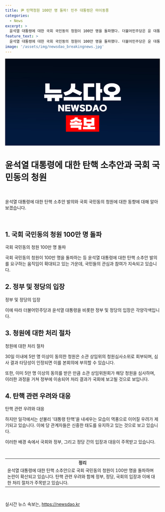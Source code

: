 ```yaml
---
title: 尹 탄핵청원 100만 명 돌파! 민주 대통령은 마이동풍
categories:
  - News
excerpt: >
  윤석열 대통령에 대한 국회 국민동의 청원이 100만 명을 돌파했다. 더불어민주당은 윤 대통령과 정부를 비판하며 대통령의 탄핵을 요구한다. 청원은 30일 이내에 5만 명 이상 동의시 소관 상임위로 회부되고, 본회의 승인시 정부에 이송된다. 그러나 민주당의 일각은 탄핵 요구가 역풍을 일으킬 우려가 있다고 우려했다. 이에 대해 더불어민주당은 신중한 태도를 유지하고 있다.
feature_text: >
  윤석열 대통령에 대한 국회 국민동의 청원이 100만 명을 돌파했다. 더불어민주당은 윤 대통령과 정부를 비판하며 대통령의 탄핵을 요구한다. 청원은 30일 이내에 5만 명 이상 동의시 소관 상임위로 회부되고, 본회의 승인시 정부에 이송된다. 그러나 민주당의 일각은 탄핵 요구가 역풍을 일으킬 우려가 있다고 우려했다. 이에 대해 더불어민주당은 신중한 태도를 유지하고 있다.
image: '/assets/img/newsdao_breakingnews.jpg'
---
```


<p><img src="/assets/img/newsdao_breakingnews.jpg" alt="implanttips 속보" /></p>

<h1 data-ke-size="size26">윤석열 대통령에 대한 탄핵 소추안과 국회 국민동의 청원</h1>

<p data-ke-size="size16">&nbsp;</p>

<p>윤석열 대통령에 대한 탄핵 소추안 발의와 국회 국민동의 청원에 대한 동향에 대해 알아보겠습니다.</p>

<p data-ke-size="size16">&nbsp;</p>

<h2 data-ke-size="size26">1. 국회 국민동의 청원 100만 명 돌파</h2>

<p data-ke-size="size16">국회 국민동의 청원 100만 명 돌파</p>

<p>국회 국민동의 청원이 100만 명을 돌파하는 등 윤석열 대통령에 대한 탄핵 소추안 발의를 요구하는 움직임이 확대되고 있는 가운데, 국민들의 관심과 참여가 지속되고 있습니다.</p>

<h2 data-ke-size="size26">2. 정부 및 정당의 입장</h2>

<p data-ke-size="size16">정부 및 정당의 입장</p>

<p>이에 따라 더불어민주당과 윤석열 대통령을 비롯한 정부 및 정당의 입장은 각양각색입니다.</p>

<h2 data-ke-size="size26">3. 청원에 대한 처리 절차</h2>

<p data-ke-size="size16">청원에 대한 처리 절차</p>

<p>30일 이내에 5만 명 이상이 동의한 청원은 소관 상임위의 청원심사소위로 회부되며, 심사 결과 타당성이 인정되면 이를 본회의에 부의할 수 있습니다. </p>

<p>또한, 이미 5만 명 이상의 동의를 받은 만큼 소관 상임위원회가 해당 청원을 심사하며, 이러한 과정을 거쳐 정부에 이송되어 처리 결과가 국회에 보고될 것으로 보입니다.</p>

<h2 data-ke-size="size26">4. 탄핵 관련 우려와 대응</h2>

<p data-ke-size="size16">탄핵 관련 우려와 대응</p>

<p>하지만 일각에서는 섣불리 '대통령 탄핵'을 내세우는 모습이 역풍으로 이어질 우려가 제기되고 있습니다. 이에 당 관계자들은 신중한 태도를 유지하고 있는 것으로 보고 있습니다.</p>

<p>이러한 배경 속에서 국회와 정부, 그리고 정당 간의 입장과 대응이 주목받고 있습니다.</p>

<p data-ke-size="size16">&nbsp;</p>

<table>
    <tbody>
        <tr>
            <td style="text-align: center; height: 17px;"><b>정리</b></td>
        </tr>
        <tr>
            <td>윤석열 대통령에 대한 탄핵 소추안으로 국회 국민동의 청원이 100만 명을 돌파하며 논란이 확산되고 있습니다. 탄핵 관련 우려와 함께 정부, 정당, 국회의 입장과 이에 대한 처리 절차가 주목받고 있습니다.</td>
        </tr>
    </tbody>
</table>

<p data-ke-size="size16">&nbsp;</p>
실시간 뉴스 속보는, <a href="https://newsdao.kr" rel="dofollow">https://newsdao.kr</a>


